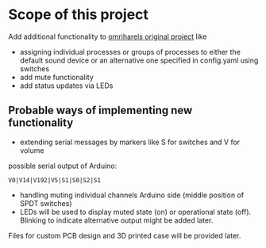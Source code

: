 # Scope of this project
Add additional functionality to [omriharels original project](https://github.com/omriharel/deej) like
- assigning individual processes or groups of processes to either the default sound device or an alternative one specified in config.yaml using switches
- add mute functionality
- add status updates via LEDs

## Probable ways of implementing new functionality
- extending serial messages by markers like S for switches and V for volume

possible serial output of Arduino:
  ```
  V0|V14|V192|V5|S1|S0|S2|S1
  ```
- handling muting individual channels Arduino side (middle position of SPDT switches)
- LEDs will be used to display muted state (on) or operational state (off). Blinking to indicate alternative output might be added later.

Files for custom PCB design and 3D printed case will be provided later.

